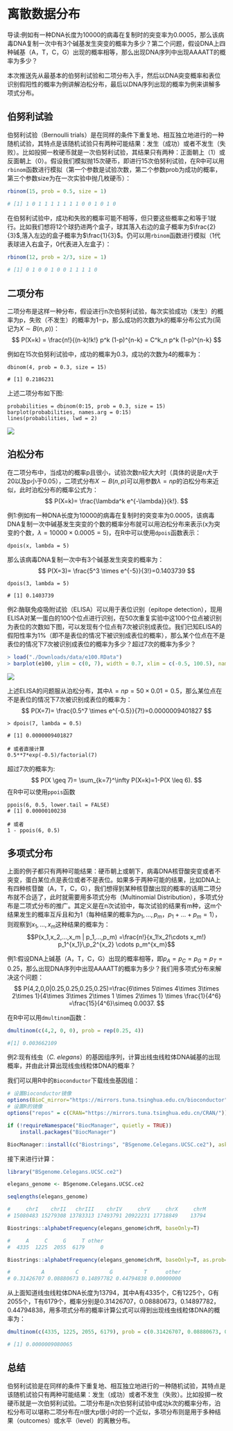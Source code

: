 # 离散数据分布

导读:例如有一种DNA长度为10000的病毒在复制时的突变率为0.0005，那么该病毒DNA复制一次中有3个碱基发生突变的概率为多少？第二个问题，假设DNA上四种碱基（A，T，C，G）出现的概率相等，那么出现DNA序列中出现AAAATT的概率为多少？

本次推送先从最基本的伯努利试验和二项分布入手，然后以DNA突变概率和表位识别假阳性的概率为例讲解泊松分布，最后以DNA序列出现的概率为例来讲解多项式分布。


## 伯努利试验

伯努利试验（Bernoulli trials）是在同样的条件下重复地、相互独立地进行的一种随机试验，其特点是该随机试验只有两种可能结果：发生（成功）或者不发生（失败）。比如投掷一枚硬币就是一次伯努利试验，其结果只有两种：正面朝上（1）或反面朝上（0）。假设我们模拟抛15次硬币，即进行15次伯努利试验，在R中可以用`rbinom`函数进行模拟（第一个参数是试验次数，第二个参数prob为成功的概率，第三个参数size为在一次实验中抛几枚硬币）：
```R
rbinom(15, prob = 0.5, size = 1)

# [1] 1 0 1 1 1 1 1 1 1 0 0 1 0 1 0
```

在伯努利试验中，成功和失败的概率可能不相等，但只要这些概率之和等于1就行。比如我们想将12个球扔进两个盒子，球其落入右边的盒子概率为$\frac{2}{3}$,落入左边的盒子概率为$\frac{1}{3}$。仍可以用`rbinom`函数进行模拟（1代表球进入右盒子，0代表进入左盒子）：
```R
rbinom(12, prob = 2/3, size = 1)
 
# [1] 0 1 0 0 1 0 0 1 1 1 1 0
```



## 二项分布

二项分布是这样一种分布，假设进行n次伯努利试验，每次实验成功（发生）的概率为p，失败（不发生）的概率为1−p，那么成功的次数为k的概率分布公式为(简记为$X \sim B(n,p)$)：
$$
P(X=k) = \frac{n!}{(n-k)!k!} p^k (1-p)^{n-k} = C^k_n p^k (1-p)^{n-k}
$$

例如在15次伯努利试验中，成功的概率为0.3，成功的次数为4的概率为：
```
dbinom(4, prob = 0.3, size = 15)

# [1] 0.2186231
```
上述二项分布如下图:
```
probabilities = dbinom(0:15, prob = 0.3, size = 15)
barplot(probabilities, names.arg = 0:15)
lines(probabilities, lwd = 2)
```
![](https://github.com/jingbozhou/Study_in_Biostatistics/raw/master/Figure/1-dbinom-1.png)

## 泊松分布

在二项分布中，当成功的概率p且很小，试验次数n较大大时（具体的说是n大于20以及p小于0.05），二项式分布$X \sim B(n,p)$可以用参数$\lambda=np$的泊松分布来近似，此时泊松分布的概率公式为：
$$
P(X=k)= \frac{\lambda^k e^{-\lambda}}{k!}.
$$

例1:例如有一种DNA长度为10000的病毒在复制时的突变率为0.0005，该病毒DNA复制一次中碱基发生突变的个数的概率分布就可以用泊松分布来表示(x为突变的个数，$\lambda = 10000\times 0.0005=5$)，在R中可以使用`dpois`函数表示：
```
dpois(x, lambda = 5)
```

那么该病毒DNA复制一次中有3个碱基发生突变的概率为：
$$
P(X=3)= \frac{5^3 \times e^{-5}}{3!}=0.1403739
$$
```
dpois(3, lambda = 5)

# [1] 0.1403739
```

例2:酶联免疫吸附试验（ELISA）可以用于表位识别（epitope detection），现用ELISA对某一蛋白的100个位点进行识别，在50次重复实验中这100个位点被识别为表位的次数如下图，可以发现有个位点有7次被识别成表位。我们已知ELISA的假阳性率为1%（即不是表位的情况下被识别成表位的概率），那么某个位点在不是表位的情况下7次被识别成表位的概率为多少？超过7次的概率为多少？
```R
> load("./Downloads/data/e100.RData")
> barplot(e100, ylim = c(0, 7), width = 0.7, xlim = c(-0.5, 100.5), names.arg = seq(along = e100), col="darkolivegreen")
```

![](https://github.com/jingbozhou/Study_in_Biostatistics/raw/master/Figure/1-e100-1.png)

上述ELISA的问题服从泊松分布，其中$\lambda=np=50 \times 0.01=0.5$，那么某位点在不是表位的情况下7次被识别成表位的概率为：
$$
P(X=7)= \frac{0.5^7 \times e^{-0.5}}{7!}=0.0000009401827
$$


```
> dpois(7, lambda = 0.5)

# [1] 0.0000009401827

# 或者直接计算
0.5**7*exp(-0.5)/factorial(7)
```
超过7次的概率为:
$$
P(X \geq 7)= \sum_{k=7}^\infty P(X=k)=1-P(X \leq 6).
$$
在R中可以使用`ppois`函数
```
ppois(6, 0.5, lower.tail = FALSE)
# [1] 0.00000100238

# 或者
1 - ppois(6, 0.5)
```


## 多项式分布

上面的例子都只有两种可能结果：硬币朝上或朝下，病毒DNA核苷酸突变或者不突变，蛋白某位点是表位或者不是表位。如果多于两种可能的结果，比如DNA上有四种核苷酸（A，T，C，G），我们想得到某种核苷酸出现的概率的话用二项分布就不合适了，此时就需要用多项式分布（Multinomial Distribution），多项式分布是二项式分布的推广。其定义是在n次试验中，每次试验的结果有m种，这m个结果发生的概率互斥且和为1（每种结果的概率为$p_1,...,p_m$，$p_1+...+p_m=1$），则观察到$x_1,...,x_m$这种结果的概率为：
$$P(x_1,x_2,...,x_m | p_1,...,p_m) =\frac{n!}{x_1!x_2!\cdots x_m!} p_1^{x_1}\,p_2^{x_2} \cdots p_m^{x_m}$$

例1:假设DNA上碱基（A，T，C，G）出现的概率相等，即$p_A=p_C=p_G=p_T=0.25$，那么出现DNA序列中出现AAAATT的概率为多少？我们用多项式分布来解决这个问题：
$$
P(4,2,0,0|0.25,0.25,0.25,0.25)=\frac{6\times 5\times 4\times 3\times 2\times 1}{4\times 3\times 2\times 1 \times 2\times 1}
\times \frac{1}{4^6}
=\frac{15}{4^6}\simeq 0.0037.
$$

在R中可以用`dmultinom`函数：
```R
dmultinom(c(4,2, 0, 0), prob = rep(0.25, 4))

#[1] 0.003662109
```
例2:现有线虫（*C. elegans*）的基因组序列，计算出线虫线粒体DNA碱基的出现概率，并由此计算出现线虫线粒体DNA的概率？

我们可以用R中的`Bioconductor`下载线虫基因组：
```R
# 设置Bioconductor镜像
options(BioC_mirror="https://mirrors.tuna.tsinghua.edu.cn/bioconductor")
# 设置R的镜像
options("repos" = c(CRAN="https://mirrors.tuna.tsinghua.edu.cn/CRAN/"))

if (!requireNamespace("BiocManager", quietly = TRUE))
    install.packages("BiocManager")

BiocManager::install(c("Biostrings", "BSgenome.Celegans.UCSC.ce2"), ask = F,update = F)
```

接下来进行计算：
```R
library("BSgenome.Celegans.UCSC.ce2")

elegans_genome <- BSgenome.Celegans.UCSC.ce2

seqlengths(elegans_genome)

#     chrI    chrII   chrIII    chrIV     chrV     chrX     chrM 
# 15080483 15279308 13783313 17493791 20922231 17718849    13794

Biostrings::alphabetFrequency(elegans_genome$chrM, baseOnly=T)

#     A     C     G     T other 
#  4335  1225  2055  6179     0 

Biostrings::alphabetFrequency(elegans_genome$chrM, baseOnly=T, as.prob=T)

#          A          C          G          T      other 
# 0.31426707 0.08880673 0.14897782 0.44794838 0.00000000 
```
从上面知道线虫线粒体DNA长度为13794，其中A有4335个，C有1225个，G有2055个，T有6179个，概率分别是0.31426707，0.08880673，0.14897782，0.44794838，用多项式分布的概率计算公式可以得到出现线虫线粒体DNA的概率为：
```R
dmultinom(c(4335, 1225, 2055, 6179), prob = c(0.31426707, 0.08880673, 0.14897782, 0.44794838))

# [1] 0.0000009080065
```

## 总结

伯努利试验是在同样的条件下重复地、相互独立地进行的一种随机试验，其特点是该随机试验只有两种可能结果：发生（成功）或者不发生（失败）。比如投掷一枚硬币就是一次伯努利试验。二项分布是n次伯努利试验中成功k次的概率分布，泊松分布可以堪称二项分布在n很大p很小时的一个近似，多项分布则是用于多种结果（outcomes）或水平（level）的离散分布。
